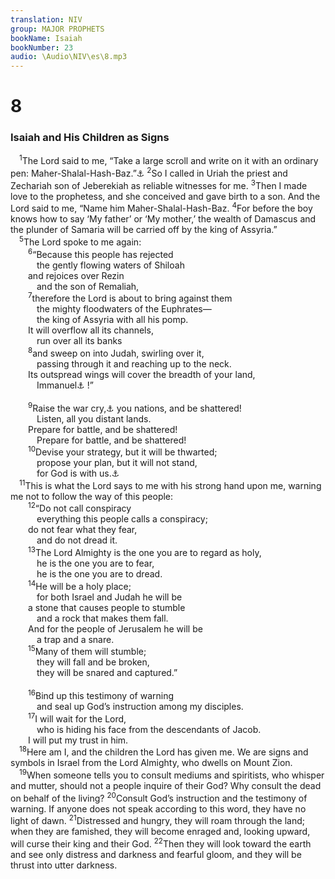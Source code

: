 ```yaml
---
translation: NIV
group: MAJOR PROPHETS
bookName: Isaiah 
bookNumber: 23
audio: \Audio\NIV\es\8.mp3
---
```


<div class="title"><h1>8</h1><h3>Isaiah and His Children as Signs </h3></div>
<span class="verse es_8_1"> <sup>1</sup>The Lord said to me, “Take a large scroll and write on it with an ordinary pen: Maher-Shalal-Hash-Baz.”<a data-toggle="tooltip" data-placement="bottom" title="means quick to the plunder, swift to the spoil ; also in verse 3.">⚓</a></span>
<span class="verse es_8_2"><sup>2</sup>So I called in Uriah the priest and Zechariah son of Jeberekiah as reliable witnesses for me. </span>
<span class="verse es_8_3"><sup>3</sup>Then I made love to the prophetess, and she conceived and gave birth to a son. And the Lord said to me, “Name him Maher-Shalal-Hash-Baz. </span>
<span class="verse es_8_4"><sup>4</sup>For before the boy knows how to say ‘My father’ or ‘My mother,’ the wealth of Damascus and the plunder of Samaria will be carried off by the king of Assyria.” <br/></span>
<span class="verse es_8_5"> <sup>5</sup>The Lord spoke to me again: <br/></span>
<span class="verse es_8_6">  <sup>6</sup>“Because this people has rejected <br/>   the gently flowing waters of Shiloah <br/>  and rejoices over Rezin <br/>   and the son of Remaliah, <br/></span>
<span class="verse es_8_7">  <sup>7</sup>therefore the Lord is about to bring against them <br/>   the mighty floodwaters of the Euphrates— <br/>   the king of Assyria with all his pomp. <br/>  It will overflow all its channels, <br/>   run over all its banks <br/></span>
<span class="verse es_8_8">  <sup>8</sup>and sweep on into Judah, swirling over it, <br/>   passing through it and reaching up to the neck. <br/>  Its outspread wings will cover the breadth of your land, <br/>   Immanuel<a data-toggle="tooltip" data-placement="bottom" title="means God with us.">⚓</a> !” <br/><br/></span>
<span class="verse es_8_9">  <sup>9</sup>Raise the war cry,<a data-toggle="tooltip" data-placement="bottom" title="Or Do your worst">⚓</a> you nations, and be shattered! <br/>   Listen, all you distant lands. <br/>  Prepare for battle, and be shattered! <br/>   Prepare for battle, and be shattered! <br/></span>
<span class="verse es_8_10">  <sup>10</sup>Devise your strategy, but it will be thwarted; <br/>   propose your plan, but it will not stand, <br/>   for God is with us.<a data-toggle="tooltip" data-placement="bottom" title="Hebrew Immanuel">⚓</a><br/></span>
<span class="verse es_8_11"> <sup>11</sup>This is what the Lord says to me with his strong hand upon me, warning me not to follow the way of this people: <br/></span>
<span class="verse es_8_12">  <sup>12</sup>“Do not call conspiracy <br/>   everything this people calls a conspiracy; <br/>  do not fear what they fear, <br/>   and do not dread it. <br/></span>
<span class="verse es_8_13">  <sup>13</sup>The Lord Almighty is the one you are to regard as holy, <br/>   he is the one you are to fear, <br/>   he is the one you are to dread. <br/></span>
<span class="verse es_8_14">  <sup>14</sup>He will be a holy place; <br/>   for both Israel and Judah he will be <br/>  a stone that causes people to stumble <br/>   and a rock that makes them fall. <br/>  And for the people of Jerusalem he will be <br/>   a trap and a snare. <br/></span>
<span class="verse es_8_15">  <sup>15</sup>Many of them will stumble; <br/>   they will fall and be broken, <br/>   they will be snared and captured.” <br/><br/></span>
<span class="verse es_8_16">  <sup>16</sup>Bind up this testimony of warning <br/>   and seal up God’s instruction among my disciples. <br/></span>
<span class="verse es_8_17">  <sup>17</sup>I will wait for the Lord, <br/>   who is hiding his face from the descendants of Jacob. <br/>  I will put my trust in him. <br/></span>
<span class="verse es_8_18"> <sup>18</sup>Here am I, and the children the Lord has given me. We are signs and symbols in Israel from the Lord Almighty, who dwells on Mount Zion. <br/></span>
<span class="verse es_8_19"> <sup>19</sup>When someone tells you to consult mediums and spiritists, who whisper and mutter, should not a people inquire of their God? Why consult the dead on behalf of the living? </span>
<span class="verse es_8_20"><sup>20</sup>Consult God’s instruction and the testimony of warning. If anyone does not speak according to this word, they have no light of dawn. </span>
<span class="verse es_8_21"><sup>21</sup>Distressed and hungry, they will roam through the land; when they are famished, they will become enraged and, looking upward, will curse their king and their God. </span>
<span class="verse es_8_22"><sup>22</sup>Then they will look toward the earth and see only distress and darkness and fearful gloom, and they will be thrust into utter darkness. <br/></span>
